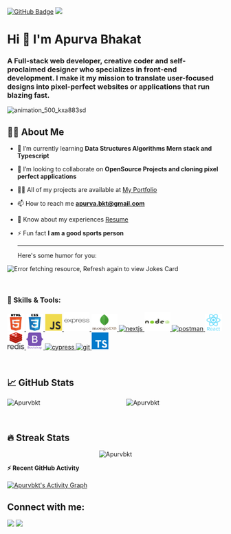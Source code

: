 
<a href="https://github.com/Apurvbkt?tab=followers">
    <img src="https://img.shields.io/github/followers/Apurvbkt?label=Followers&style=social" alt="GitHub Badge"></a>
<a href="https://github.com/Apurvbkt/github-profile-views-counter">
    <img src="https://komarev.com/ghpvc/?username=Apurvbkt">
</a>

<h1 align="left">Hi 👋 I'm Apurva Bhakat</h1>
<h3 align="left">A Full-stack web developer, creative coder and self-proclaimed designer who specializes in front-end development. I make it my mission to translate user-focused designs into pixel-perfect websites or applications that run blazing fast.
</h3>
<p align="center">
<!--       <img src="https://miro.medium.com/max/680/0*7Q3yvSIv_t0ioJ-Z.gif" margin="auto" width="50%" /> -->
    
![animation_500_kxa883sd](https://user-images.githubusercontent.com/75193540/156818786-1dc5df82-3864-4628-a77d-c34f8c6ceeeb.gif)
</p>


## 🙋‍♂️ About Me

<p align="left" width="45">

- 🌱 I’m currently learning **Data Structures Algorithms Mern stack and Typescript**

- 👯 I’m looking to collaborate on **OpenSource Projects and cloning pixel perfect applications**

- 👨‍💻 All of my projects are available at [My Portfolio](https://apurva-protfolio-final.netlify.app)

- 📫 How to reach me **apurva.bkt@gmail.com**

- 📄 Know about my experiences [Resume](https://drive.google.com/file/d/1nZjK8Iaf-gyAXmWaXnLhkAst-MPHbkWa/view?usp=sharing)


- ⚡ Fun fact **I am a good sports person**
    <hr/>
    Here's some humor for you:
<img src="https://readme-jokes.vercel.app/api" alt="Error fetching resource, Refresh again to view Jokes Card" />
 
</p>


<br>

<h3 align="left">💼 Skills & Tools:</h3>
<p align="left"> 
  <a href="https://www.w3.org/html/" target="_blank" rel="noreferrer"> 
    <img src="https://raw.githubusercontent.com/devicons/devicon/master/icons/html5/html5-original-wordmark.svg" alt="html5" width="40" height="40"/> </a> 
  <a href="https://www.w3schools.com/css/" target="_blank" rel="noreferrer">
    <img src="https://raw.githubusercontent.com/devicons/devicon/master/icons/css3/css3-original-wordmark.svg" alt="css3" width="40" height="40"/> </a>
  <a href="https://developer.mozilla.org/en-US/docs/Web/JavaScript" target="_blank" rel="noreferrer"> 
    <img src="https://raw.githubusercontent.com/devicons/devicon/master/icons/javascript/javascript-original.svg" alt="javascript" width="40" height="40"/> </a>
   <a href="https://expressjs.com" target="_blank" rel="noreferrer"> 
    <img src="https://raw.githubusercontent.com/devicons/devicon/master/icons/express/express-original-wordmark.svg" alt="express" width="60" height="45"/> </a>
     <a href="https://www.mongodb.com/" target="_blank" rel="noreferrer"> 
    <img src="https://raw.githubusercontent.com/devicons/devicon/master/icons/mongodb/mongodb-original-wordmark.svg" alt="mongodb" width="60" height="40"/> </a> 
  <a href="https://nextjs.org/" target="_blank" rel="noreferrer"> 
    <img src="https://cdn.worldvectorlogo.com/logos/nextjs-2.svg" alt="nextjs" width="60" height="45"/> </a> 
  <a href="https://nodejs.org" target="_blank" rel="noreferrer"> 
    <img src="https://raw.githubusercontent.com/devicons/devicon/master/icons/nodejs/nodejs-original-wordmark.svg" alt="nodejs" width="60" height="45"/> </a> 
    <a href="https://postman.com" target="_blank" rel="noreferrer"> 
  <img src="https://www.vectorlogo.zone/logos/getpostman/getpostman-icon.svg" alt="postman" width="40" height="40"/> </a> 
  <a href="https://reactjs.org/" target="_blank" rel="noreferrer"> 
    <img src="https://raw.githubusercontent.com/devicons/devicon/master/icons/react/react-original-wordmark.svg" alt="react" width="40" height="40"/> </a>
  <a href="https://redis.io" target="_blank" rel="noreferrer"> 
    <img src="https://raw.githubusercontent.com/devicons/devicon/master/icons/redis/redis-original-wordmark.svg" alt="redis" width="40" height="40"/> </a>
  <a href="https://getbootstrap.com" target="_blank" rel="noreferrer"> 
    <img src="https://raw.githubusercontent.com/devicons/devicon/master/icons/bootstrap/bootstrap-plain-wordmark.svg" alt="bootstrap" width="40" height="40"/> </a> 
  <a href="https://www.cypress.io" target="_blank" rel="noreferrer"> <img src="https://raw.githubusercontent.com/simple-icons/simple-icons/6e46ec1fc23b60c8fd0d2f2ff46db82e16dbd75f/icons/cypress.svg" alt="cypress" width="40" height="40"/> </a> 
  <a href="https://git-scm.com/" target="_blank" rel="noreferrer">
    <img src="https://www.vectorlogo.zone/logos/git-scm/git-scm-icon.svg" alt="git" width="40" height="40"/> </a>
<!--   <a href="https://heroku.com" target="_blank" rel="noreferrer"> 
    <img src="https://www.vectorlogo.zone/logos/heroku/heroku-icon.svg" alt="heroku" width="40" height="40"/> </a>
  <a href="https://redux.js.org" target="_blank" rel="noreferrer"> 
    <img src="https://raw.githubusercontent.com/devicons/devicon/master/icons/redux/redux-original.svg" alt="redux" width="40" height="40"/> </a>  -->
  <a href="https://www.typescriptlang.org/" target="_blank" rel="noreferrer"> 
    <img src="https://raw.githubusercontent.com/devicons/devicon/master/icons/typescript/typescript-original.svg" alt="typescript" width="40" height="40"/> </a> 
</p>
<br>

## &#x1f4c8; GitHub Stats
<p align="left"> <img src="https://github-readme-stats.vercel.app/api?username=Apurvbkt&show_icons=true&theme=gotham" alt="Apurvbkt" width = "45%" />
  <img align = "right" src="https://github-readme-stats.vercel.app/api/top-langs?username=Apurvbkt&custom_title=Most Used  Languages&langs_count=10&show_icons=true&locale=en&layout=compact&theme=algolia" alt="Apurvbkt" width = "45%"/>
  <br/>
<!--   <b>Note:</b> Top languages is only a metric of the languages my public code consists of and doesn't reflect experience or skill level. -->
  </p>
 <br>
 
## 🔥 Streak Stats
<p align="center"><img src="https://github-readme-streak-stats.herokuapp.com/?user=Apurvbkt&theme=algolia" alt="Apurvbkt" /></p>


  <summary><b>⚡ Recent GitHub Activity</b></summary>
  <br/>
   <a href="https://github.com/Apurvbkt"><img alt="Apurvbkt's Activity Graph" src="https://activity-graph.herokuapp.com/graph?username=Apurvbkt&custom_title=apurva's%20Contribution%20Graph&theme=react-dark" /></a>
  <br/>
  
  
## Connect with me:
<p align="left">
<a href = "www.linkedin.com/in/apurva-bhakat-a01911213"><img src="https://img.icons8.com/fluent/48/000000/linkedin.png"/></a>
<a href = "apurva.bkt@gmail.com"><img src="https://img.icons8.com/fluent/48/000000/gmail.png"/></a>

</p>
